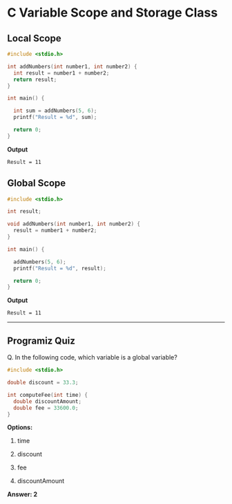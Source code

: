 # C Variable Scope and Storage Class


## Local Scope
```c
#include <stdio.h>

int addNumbers(int number1, int number2) {
  int result = number1 + number2;
  return result;
}

int main() {

  int sum = addNumbers(5, 6);
  printf("Result = %d", sum);

  return 0;
}

```

**Output**
```
Result = 11
```

## Global Scope

```c
#include <stdio.h>

int result;

void addNumbers(int number1, int number2) {
  result = number1 + number2;
}

int main() {

  addNumbers(5, 6);
  printf("Result = %d", result);

  return 0;
}

```
**Output**
```
Result = 11
```

---

## Programiz Quiz

Q.  In the following code, which variable is a global variable?
```c
#include <stdio.h>

double discount = 33.3;

int computeFee(int time) {
  double discountAmount;
  double fee = 33600.0;
}

```

**Options:**
1. time 

1. discount

1. fee

1. discountAmount

**Answer: 2**
